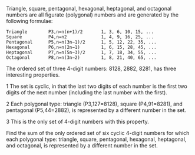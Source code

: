 Triangle, square, pentagonal, hexagonal, heptagonal, and octagonal numbers are all
figurate (polygonal) numbers and are generated by the following formulae:

	Triangle 	  	P3,n=n(n+1)/2 	  	1, 3, 6, 10, 15, ...
	Square 	  		P4,n=n2 	  		1, 4, 9, 16, 25, ...
	Pentagonal 	  	P5,n=n(3n−1)/2 	  	1, 5, 12, 22, 35, ...
	Hexagonal 	  	P6,n=n(2n−1) 	  	1, 6, 15, 28, 45, ...
	Heptagonal 	  	P7,n=n(5n−3)/2 	  	1, 7, 18, 34, 55, ...
	Octagonal 	  	P8,n=n(3n−2) 	  	1, 8, 21, 40, 65, ...

The ordered set of three 4-digit numbers: 8128, 2882, 8281, has three interesting
properties.

1	The set is cyclic, in that the last two digits of each number is the first two
	digits of the next number (including the last number with the first).

2	Each polygonal type: triangle (P3,127=8128), square (P4,91=8281), and
	pentagonal (P5,44=2882), is represented by a different number in the set.

3	This is the only set of 4-digit numbers with this property.

Find the sum of the only ordered set of six cyclic 4-digit numbers for which each
polygonal type: triangle, square, pentagonal, hexagonal, heptagonal, and octagonal,
is represented by a different number in the set.
